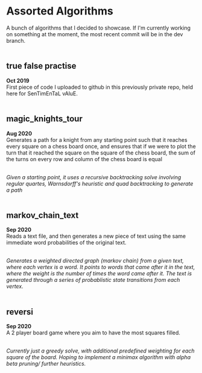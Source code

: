 # Assorted Algorithms
A bunch of algorithms that I decided to showcase. If I'm currently working on something at the moment, the most recent commit will be in the dev branch.
<br><br>



<h2>true false practise</h2>
<b>Oct 2019</b></br>
First piece of code I uploaded to github in this previously private repo, held here for SenTimEnTaL vAluE.
<br><br>



<h2>magic_knights_tour</h2>
<b>Aug 2020</b></br>
Generates a path for a knight from any starting point such that it reaches every square on a chess board once, and ensures that if we were to plot the turn that it reached the square on the square of the chess board, the sum of the turns on every row and column of the chess board is equal
<br><br>

*Given a starting point, it uses a recursive backtracking solve involving regular quartes, Warnsdorff's heuristic and quad backtracking to generate a path*
<br><br>



<h2>markov_chain_text</h2>
<b>Sep 2020</b><br>
Reads a text file, and then generates a new piece of text using the same immediate word probabilities of the original text.
<br><br>

*Generates a weighted directed graph (markov chain) from a given text, where each vertex is a word. It points to words that came after it in the text, where the weight is the number of times the word came after it. The text is generated through a series of probablistic state transitions from each vertex.*
<br><br>



<h2>reversi</h2>
<b>Sep 2020</b><br>
A 2 player board game where you aim to have the most squares filled.
<br><br>

*Currently just a greedy solve, with additional predefined weighting for each square of the board. Hoping to implement a minimax algorithm with alpha beta pruning/ further heuristics.*
